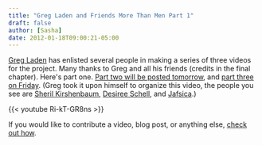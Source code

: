```yaml
---
title: "Greg Laden and Friends More Than Men Part 1"
draft: false
author: [Sasha]
date: 2012-01-18T09:00:21-05:00
---
```


[Greg Laden](http://scienceblogs.com/gregladen/) has enlisted several people in making a series of three videos for the project. Many thanks to Greg and all his friends (credits in the final chapter). Here's part one. [Part two will be posted tomorrow](http://www.morethanmen.org/2012/01/19/greg-laden-and-friends-more-than-men-part-2/), and [part three on Friday](http://www.morethanmen.org/2012/01/20/greg-laden-and-friends-more-than-men-part-3/). (Greg took it upon himself to organize this video, the people you see are [Sheril Kirshenbaum](http://sherilkirshenbaum.com/), [Desiree Schell](http://www.skeptic.com/i-am-a-skeptic/Desiree-Schell.html), and [Jafsica](http://www.jafsica.com/).)


{{< youtube Ri-kT-GR8ns >}}

If you would like to contribute a video, blog post, or anything else, [check out how](http://www.morethanmen.org/contribute/).